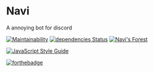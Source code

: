# Navi
A annoying bot for discord

[![Maintainability](https://api.codeclimate.com/v1/badges/f23eafdbeb3e7fbe8d54/maintainability)](https://codeclimate.com/github/noriah/navi-bot/maintainability)
[![dependencies Status](https://david-dm.org/noriah/navi-bot/status.svg)](https://david-dm.org/noriah/navi-bot)
[![Navi's Forest](https://discordapp.com/api/guilds/421366326775513108/embed.png)](https://discord.gg/jPhuKT8)

[![JavaScript Style Guide](https://cdn.rawgit.com/standard/standard/master/badge.svg)](https://github.com/standard/standard)

[![forthebadge](https://forthebadge.com/images/badges/built-with-love.svg)](https://forthebadge.com)
